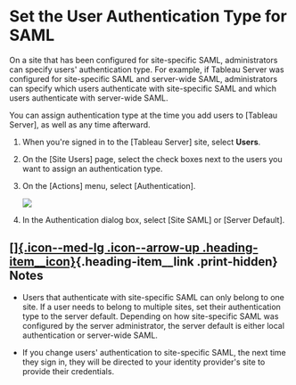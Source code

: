 

Set the User Authentication Type for SAML
=========================================
On a site that has been configured for site-specific SAML,
administrators can specify users' authentication type. For example, if
Tableau Server was configured for site-specific SAML and server-wide
SAML, administrators can specify which users authenticate with
site-specific SAML and which users authenticate with server-wide SAML.

You can assign authentication type at the time you add users to [Tableau
Server], as well as any time afterward.

1.  When you're signed in to the [Tableau Server]
    site, select **Users**.

2.  On the [Site Users] page, select the check boxes next to
    the users you want to assign an authentication type.

3.  On the [Actions] menu, select
    [Authentication].

    ![](./Set%20the%20User%20Authentication%20Type%20for%20SAML%20-%20Tableau_files/users_set_authentication.png)

4.  In the Authentication dialog box, select [Site SAML] or
    [Server Default].

<div>

[[]{.icon--med-lg .icon--arrow-up .heading-item__icon}](https://help.tableau.com/current/server/en-us/users_set_auth_type.htm#){.heading-item__link .print-hidden} Notes
------------------------------------------------------------------------------------------------------------------------------------------------------------------------

</div>

-   Users that authenticate with site-specific SAML can only belong to
    one site. If a user needs to belong to multiple sites, set their
    authentication type to the server default. Depending on how
    site-specific SAML was configured by the server administrator, the
    server default is either local authentication or server-wide SAML.

-   If you change users' authentication to site-specific SAML, the next
    time they sign in, they will be directed to your identity provider's
    site to provide their credentials.
